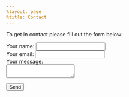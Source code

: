 ```yaml
---
%layout: page
%title: Contact
---
```



To get in contact please fill out the form below:

<form
  action="https://formspree.io/xeqorrgp"
  method="POST"
>
  
  <label>
    Your name:
    <input type="text" name="name">
  </label><br/>
  <label>
    Your email:
    <input type="text" name="_replyto">
  </label><br/>
  <label>
    Your message:<br/>
    <textarea name="message"></textarea>
  </label><br/>

  <!-- your other form fields go here -->

  <button type="submit">Send</button>
</form>